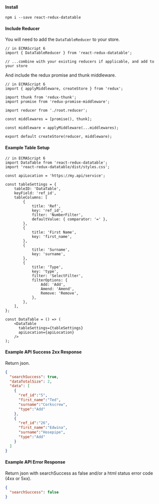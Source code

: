 #### Install
```
npm i --save react-redux-datatable
```

#### Include Reducer
You will need to add the ```DataTableReducer``` to your store.
```
// in ECMAScript 6
import { DataTableReducer } from 'react-redux-datatable';

// ...combine with your existing reducers if applicable, and add to your store
```

And include the redux promise and thunk middleware.
```
// in ECMAScript 6
import { applyMiddleware, createStore } from 'redux';

import thunk from 'redux-thunk';
import promise from 'redux-promise-middleware';

import reducer from './root.reducer';

const middlewares = [promise(), thunk];

const middleware = applyMiddleware(...middlewares);

export default createStore(reducer, middleware);
```

#### Example Table Setup
```
// in ECMAScript 6
import DataTable from 'react-redux-datatable';
import 'react-redux-datatable/dist/styles.css';

const apiLocation = 'https://my.api/service';

const tableSettings = {
    tableID: 'DataTable',
    keyField: 'ref_id',
    tableColumns: [
        {
            title: 'Ref',
            key: 'ref_id',
            filter: 'NumberFilter',
            defaultValue: { comparator: '=' },
        },
        {
            title: 'First Name',
            key: 'first_name',
        },
        {
            title: 'Surname',
            key: 'surname',
        },
        {
            title: 'Type',
            key: 'type',
            filter: 'SelectFilter',
            filterOptions: {
                Add: 'Add',
                Amend: 'Amend',
                Remove: 'Remove',
            },
        },
    ],
};

const DataTable = () => (
    <DataTable
      tableSettings={tableSettings}
      apiLocation={apiLocation}
    />
);
```

#### Example API Success 2xx Response
Return json.
```json
{
  "searchSuccess": true,
  "dataTotalSize": 2,
  "data": [
    {
      "ref_id":"5",
      "first_name":"Ted",
      "surname":"Corkscrew",
      "type":"Add"
    },
    {
      "ref_id":"26",
      "first_name":"Edwina",
      "surname":"Hosepipe",
      "type":"Add"
    }
  ]
}
```

#### Example API Error Response
Return json with searchSuccess as false and/or a html status error code (4xx or 5xx).
```json
{
  "searchSuccess": false
}
```
